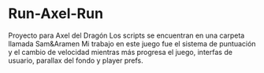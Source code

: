 # Run-Axel-Run
Proyecto para Axel del Dragón
Los scripts se encuentran en una carpeta llamada Sam&Aramen
Mi trabajo en este juego fue el sistema de puntuación y el cambio de velocidad mientras más progresa el juego, interfas de usuario,
parallax del fondo y player prefs.
